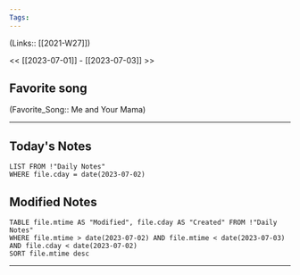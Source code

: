 ```yaml
---
Tags:
---
```

(Links:: [[2021-W27]])

<< [[2023-07-01]] - [[2023-07-03]] >>
## Favorite song
(Favorite_Song:: Me and Your Mama)

___
## Today's Notes
```dataview
LIST FROM !"Daily Notes"
WHERE file.cday = date(2023-07-02)
```
## Modified Notes
```dataview
TABLE file.mtime AS "Modified", file.cday AS "Created" FROM !"Daily Notes" 
WHERE file.mtime > date(2023-07-02) AND file.mtime < date(2023-07-03) AND file.cday < date(2023-07-02)
SORT file.mtime desc
```
___
